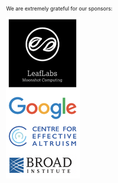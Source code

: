 We are extremely grateful for our sponsors:  
  
<img src="https://github.com/fmie/fmie.github.io/blob/master/assets/sponsors_grouped.png?raw=true" width="200">
